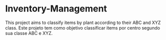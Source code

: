 # Inventory-Management
This project aims to classify items by plant according to their ABC and XYZ class.
Este projeto tem como objetivo classificar items por centro segundo sua classe ABC e XYZ.
